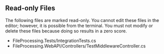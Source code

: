 ## Read-only Files
The following files are marked read-only. You cannot edit these files
in the editor; however, it is possible from the terminal. You must not
modify or delete these files because doing so results in a zero score.

* FileProcessing.Tests/IntegrationTests.cs
* FileProcessing.WebAPI/Controllers/TestMiddlewareController.cs